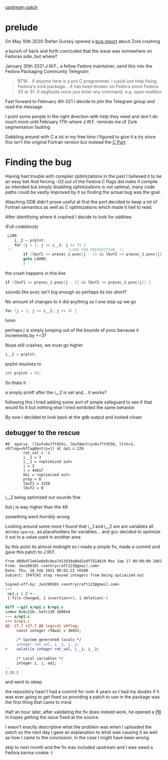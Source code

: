 <!--
.. title: Zork segmentation fault
.. slug: zork-segmentation-fault
.. date: 2021-02-18 17:00:55 UTC+02:00
.. tags:	 
.. category:
.. link: 
.. description: a short story about how I fixed Zork crashing
.. type: text
-->

[upstream patch](https://github.com/devshane/zork/pull/14)

# prelude

On May 10th 2020 Štefan Gurský opened a [bug report](https://bugzilla.redhat.com/show_bug.cgi?id=1833823 "Fedora bug report") about Zork crashing

a bunch of back and forth concluded that the issue was somewhere on Fedoras side, but where?

January 30th 2021 J.W.F., a fellow Fedora maintainer, send this into the Fedora Packaging Community Telegram:

> BTW… if anyone here is a pro C programmer, I could use help fixing Fedora's zork package… it has been broken on Fedora since Fedora 30 or 31. It segfaults once you enter any command, e.g. open mailbox

Fast forward to February 4th 021 I decide to join the Telegram group and read the message

I point some people in the right direction with help they need and don't do much more
until February 17th where J.W.F. reminds me of Zork segmentation faulting

Dabbling around with C a lot in my free time I figured to give it a try since this isn't the original Fortran version but instead the [C Port](https://github.com/devshane/zork/ "Ported Zork Source Code")

# Finding the bug

Having had trouble with compiler optimizations in the past I believed it to be an easy bet
And forcing -O2 out of the Fedora C flags did make it compile as intended
but simply disabling optimizations is not optimal, many code paths could be vastly improved by it
so finding the actual bug was the goal.

Attaching GDB didn't prove useful at first
the port decided to keep a lot of Fortran semantics as well as C optimizations which made it hell to read.

After identifying where it crashed I decide to look for oddities

(Full codeblock)
```c
 L200: 
 	i__2 = prplnt; 
 	for (j = 1; j <= i__2; j += 3) { 
 /* 						!LOOK FOR PREPOSITION. */ 
 	    if (lbuf1 == prpvoc_1.pvoc[j - 1] && lbuf2 == prpvoc_1.pvoc[j]) {
 		goto L4000;
 		}
```

the crash happens in this line
```c
if (lbuf1 == prpvoc_1.pvoc[j - 1] && lbuf2 == prpvoc_1.pvoc[j]) {
```

sounds like pvoc isn't big enough
so perhaps its too short?

No amount of changes to it did anything so I one step up we go
  
```c
for (j = 1; j <= i__2; j += 3) {   
```
hmm

perhaps j is simply jumping out of the bounds of pvoc because it increments by +=3?

Nope still crashes, we must go higher

```c 
i__2 = prplnt;
```

prplnt resolves to  
```c
int prplnt = 48;   
```

So thats it

a simply printf after the i__2 is set and... it works?

following this I tried adding some sort of simple safeguard to see if that would fix it
but nothing else I tried exhibited the same behavior

By now I decided to look back at the gdb output and looked closer

## debugger to the rescue
```text
#0  sparse_ (lbuf=0x7ffd54c, lbuf@entry=0x7ffd550, llnt=3, vbflag=vbflag@entry=1) at np1.c:128
        ret_val = -1
        i__1 = 3
        i__2 = <optimized out>
        i = 3
        j = 44617
        obj = <optimized out>
        prep = 0
        lbuf1 = 3258
        lbuf2 = 0
```
i__2 being optimized out sounds fine

but j is way higher than the 48

something went *horribly* wrong

Looking around some more I found that i__1 and i__2 are are variables all across `sparse_` as placeholders for variables...
and gcc decided to optimize it out to a value used in another area

by this point its almost midnight so I made a simple fix, made a commit and gave this patch to J.W.F.

```diff
From d09b4f2e02e0e9c8ea7d13d39a86d2adf7514619 Mon Sep 17 00:00:00 2001
From: Jan200101 <sentrycraft123@gmail.com>
Date: Thu, 18 Feb 2021 00:02:22 +0100
Subject: [PATCH] stop reused integers from being optimized out

Signed-off-by: Jan200101 <sentrycraft123@gmail.com>
---
 np1.c | 2 +-
 1 file changed, 1 insertion(+), 1 deletion(-)

diff --git a/np1.c b/np1.c
index 8c6c21b..5afc130 100644
--- a/np1.c
+++ b/np1.c
@@ -27,7 +27,7 @@ logical vbflag;
     const integer r50wal = 36852;
 
     /* System generated locals */
-    integer ret_val, i__1, i__2;
+    volatile integer ret_val, i__1, i__2;
 
     /* Local variables */
     integer i, j, adj;
-- 
2.29.2
```

and went to sleep

the repository hasn't had a commit for over 4 years so I had my doubts if it was ever going to get fixed so providing a patch to use in the package was the first thing that came to mind.


Half an hour later, after validating the fix does indeed work, he opened a [PR](https://github.com/devshane/zork/pull/14) in hopes getting the issue fixed at the source.

I wasn't exactly descriptive what the problem was when I uploaded the patch so the next day I gave an explanation to what was causing it as well as how I came to the conclusion, in the case I might have been wrong

skip to next month and the fix was included upstream and I was owed a Fedora karma cookie :)